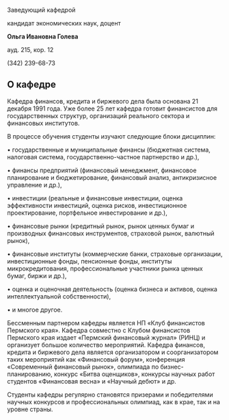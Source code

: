 Заведующий кафедрой
   

 кандидат экономических наук, доцент
   

**Ольга Ивановна Голева** 
  

 ауд. 215, кор. 12
   

 (342) 239-68-73
   


  
О кафедре
------------------------------------------------------------------------------------------------------------




 Кафедра финансов, кредита и биржевого дела была основана 21 декабря 1991 года. Уже более 25 лет кафедра готовит финансистов для государственных структур, организаций реального сектора и финансовых институтов.
   

  

 В процессе обучения студенты изучают следующие блоки дисциплин:
   

 • государственные и муниципальные финансы (бюджетная система, налоговая система, государственно-частное партнерство и др.),
   

 • финансы предприятий (финансовый менеджмент, финансовое планирование и бюджетирование, финансовый анализ, антикризисное управление и др.),
   

 • инвестиции (реальные и финансовые инвестиции, оценка эффективности инвестиций, оценка рисков, инвестиционное проектирование, портфельное инвестирование и др.),
   

 • финансовые рынки (кредитный рынок, рынок ценных бумаг и производных финансовых инструментов, страховой рынок, валютный рынок),
   

 • финансовые институты (коммерческие банки, страховые организации, инвестиционные фонды, пенсионные фонды, институты микрокредитования, профессиональные участники рынка ценных бумаг, биржи и др.),
   

 • оценка и оценочная деятельность (оценка бизнеса и активов, оценка интеллектуальной собственности),
   

 • и многое другое.
   

  

 Бессменным партнером кафедры является НП «Клуб финансистов Пермского края». Кафедра совместно с Клубом финансистов Пермского края издает «Пермский финансовый журнал» (РИНЦ) и организует большое количество мероприятий. Кафедра финансов, кредита и биржевого дела является организатором и соорганизатором таких мероприятий как «Финансовый форум», конференция «Современный финансовый рынок», олимпиада по бизнес-планированию, конкурс «Битва оценщиков», конкурсы научных работ студентов «Финансовая весна» и «Научный дебют» и др.
   

  

 Студенты кафедры регулярно становятся призерами и победителями научных конкурсов и профессиональных олимпиад, как в крае, так и на уровне страны.